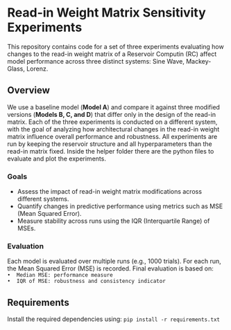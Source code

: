 # Read-in Weight Matrix Sensitivity Experiments

This repository contains code for a set of three experiments evaluating how changes to the read-in weight matrix of a Reservoir Computin (RC) affect model performance across three distinct systems: Sine Wave, Mackey-Glass, Lorenz.

## Overview

We use a baseline model (**Model A**) and compare it against three modified versions (**Models B, C, and D**) that differ only in the design of the read-in matrix. Each of the three experiments is conducted on a different system, with the goal of analyzing how architectural changes in the read-in weight matrix influence overall performance and robustness. All experiments are run by keeping the reservoir structure and all hyperparameters than the read-in matrix fixed. Inside the helper folder there are the python files to evaluate and plot the experiments.

### Goals

- Assess the impact of read-in weight matrix modifications across different systems.
- Quantify changes in predictive performance using metrics such as MSE (Mean Squared Error).
- Measure stability across runs using the IQR (Interquartile Range) of MSEs.

### Evaluation

Each model is evaluated over multiple runs (e.g., 1000 trials). For each run, the Mean Squared Error (MSE) is recorded. Final evaluation is based on:  
`•	Median MSE: performance measure`  
`•	IQR of MSE: robustness and consistency indicator`

## Requirements

Install the required dependencies using:
`pip install -r requirements.txt`
